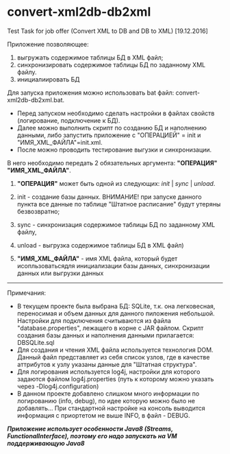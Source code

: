 # convert-xml2db-db2xml
Test Task for job offer (Convert XML to DB and DB to XML) [19.12.2016]

Приложение позволяющее:

1. выгружать содержимое таблицы БД в XML файл;
2. синхронизировать содержимое таблицы БД по заданному XML файлу.
3. инициалиировать БД

Для запуска приложения можно использовать bat файл: convert-xml2db-db2xml.bat.

- Перед запуском необходимо сделать настройки в файлах свойств (логирование, подключение к БД).
- Далее можно выполнить скрипт по созданию БД и наполнению данными, либо запустить приложение с "ОПЕРАЦИЕЙ" = init и "ИМЯ\_XML\_ФАЙЛА"=init.xml.
- После можно проводить тестирование выгузки  и синхронизации.

В него необходимо передать 2 обязательных аргумента: **"ОПЕРАЦИЯ" "ИМЯ\_XML\_ФАЙЛА"**.

1. **"ОПЕРАЦИЯ"** может быть одной из следующих: *init* | *sync* | *unload*.

  1. init - создание базы данных. ВНИМАНИЕ! при запуске данного пункта все данные по таблице "Штатное расписание" будут утеряны безвозвратно;
  2. sync - синхронизация содержимое таблицы БД по заданному XML файлу, 
  3. unload - выгрузка содержимое таблицы БД в XML файл)
  
2. **"ИМЯ\_XML\_ФАЙЛА"** - имя XML файла, который будет исопльзоватьсядля инициализации базы данных, синхронизации данных или выгрузки данных

---
Примечания:

* В текущем проекте была выбрана БД: SQLite, т.к. она легковесная, переносимая и объем данных для данного пиложения небольшой. Настройки для подключения считываются из файла "database.properties", лежащего в корне с JAR файлом. Скрипт создания базы данных и наполнения данными прилагается: DBSQLite.sql
* Для создания и чтения XML файла используется технология DOM. Данный файл представляет из себя список узлов, где в качестве аттрибутов к узлу указаны данные для "Штатная структура".
* Для логирования используется log4j, настройки для которого задаются файлом log4j.properties (путь к которому можно указать через -Dlog4j.configuration)
* В данном проекте добавлено слишком много информации по логированию (info, debug), по идее которую можно было не добавлять... При стандартной настройке на консоль выводится информация с приортетом не выше INFO, в файл - DEBUG.

***Приложение использует особенности Java8 (Streams, FunctionalInterface), поэтому его надо запускать на VM поддерживающую Java8***
